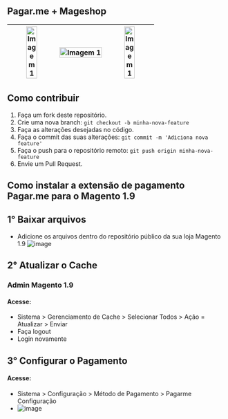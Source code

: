 


## Pagar.me + Mageshop
| <img src="https://github.com/csvitor/MageShop_PagarMe/assets/100157056/1b1bba88-9e91-409f-8857-753dcef634bf" alt="Imagem 1" width="50%">| <img src="https://mageshop.com.br/pages/login/biblioteca/imagens/mageshop3.svg" alt="Imagem 1" width="100%"> | <img src="https://github.com/csvitor/MageShop_Belluno/assets/100157056/eb538740-3ec6-43ba-b098-24eb2509bc5b" alt="Imagem 1" width="50%"> |
| --- | --- | --- |

## Como contribuir

1. Faça um fork deste repositório.
2. Crie uma nova branch: `git checkout -b minha-nova-feature`
3. Faça as alterações desejadas no código.
4. Faça o commit das suas alterações: `git commit -m 'Adiciona nova feature'`
5. Faça o push para o repositório remoto: `git push origin minha-nova-feature`
6. Envie um Pull Request.

## Como instalar a extensão de pagamento Pagar.me para o Magento 1.9
## 1° Baixar arquivos
- Adicione os arquivos dentro do repositório público da sua loja Magento 1.9
 ![image](https://github.com/csvitor/MageShop_Belluno/assets/100157056/2447dc4d-52bd-4757-b4dd-ae2db6349af9)
## 2° Atualizar o Cache
 ### Admin Magento 1.9
 #### Acesse:
 - Sistema > Gerenciamento de Cache > Selecionar Todos > Ação = Atualizar > Enviar
 - Faça logout
 - Login novamente 
## 3° Configurar o Pagamento
#### Acesse:
- Sistema > Configuração > Método de Pagamento > Pagarme Configuração
- ![image](https://github.com/csvitor/MageShop_PagarMe/assets/100157056/488f93af-f243-4e73-b12b-01900dbd61f8)

